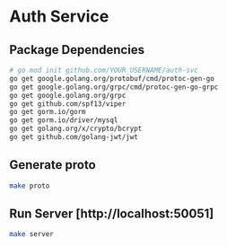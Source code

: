 # Auth Service

## Package Dependencies

```sh
# go mod init github.com/YOUR_USERNAME/auth-svc
go get google.golang.org/protobuf/cmd/protoc-gen-go
go get google.golang.org/grpc/cmd/protoc-gen-go-grpc
go get google.golang.org/grpc
go get github.com/spf13/viper
go get gorm.io/gorm
go get gorm.io/driver/mysql
go get golang.org/x/crypto/bcrypt
go get github.com/golang-jwt/jwt
```

## Generate proto

```sh
make proto
```

## Run Server [http://localhost:50051]

```sh
make server
```
